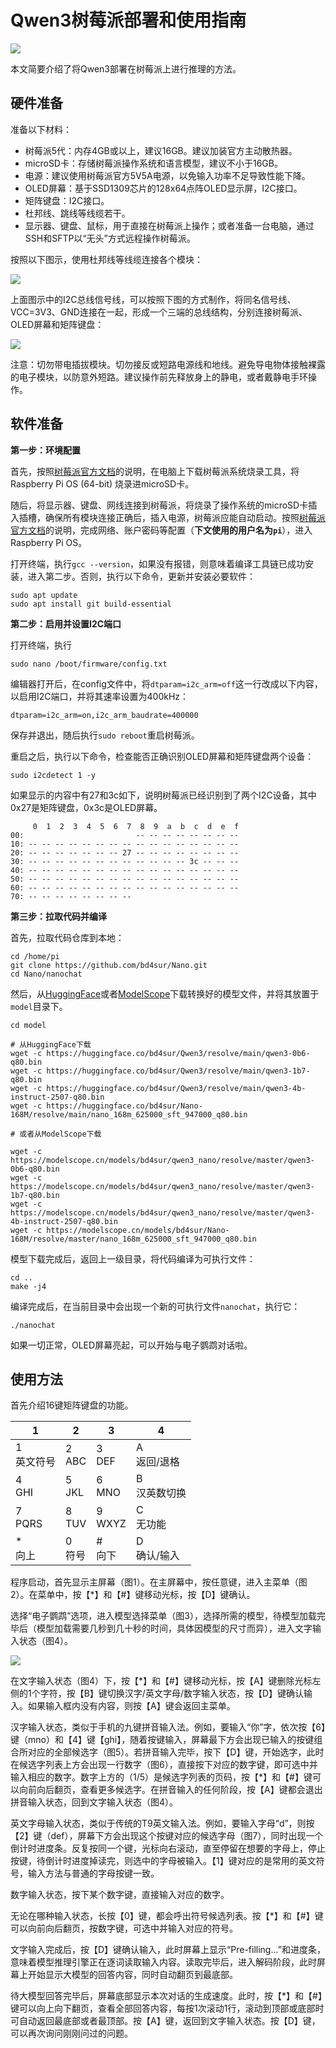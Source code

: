 # Qwen3树莓派部署和使用指南

![ ](../doc/overview.jpg)

本文简要介绍了将Qwen3部署在树莓派上进行推理的方法。

## 硬件准备

准备以下材料：

- 树莓派5代：内存4GB或以上，建议16GB。建议加装官方主动散热器。
- microSD卡：存储树莓派操作系统和语言模型，建议不小于16GB。
- 电源：建议使用树莓派官方5V5A电源，以免输入功率不足导致性能下降。
- OLED屏幕：基于SSD1309芯片的128x64点阵OLED显示屏，I2C接口。
- 矩阵键盘：I2C接口。
- 杜邦线、跳线等线缆若干。
- 显示器、键盘、鼠标，用于直接在树莓派上操作；或者准备一台电脑，通过SSH和SFTP以“无头”方式远程操作树莓派。

按照以下图示，使用杜邦线等线缆连接各个模块：

![ ](../doc/blocks.png)


上面图示中的I2C总线信号线，可以按照下图的方式制作，将同名信号线、VCC=3V3、GND连接在一起，形成一个三端的总线结构，分别连接树莓派、OLED屏幕和矩阵键盘：

![ ](../doc/bus_wire.jpg)


注意：切勿带电插拔模块。切勿接反或短路电源线和地线。避免导电物体接触裸露的电子模块，以防意外短路。建议操作前先释放身上的静电，或者戴静电手环操作。

## 软件准备

**第一步：环境配置**

首先，按照[树莓派官方文档](https://www.raspberrypi.com/documentation/computers/getting-started.html)的说明，在电脑上下载树莓派系统烧录工具，将 Raspberry Pi OS (64-bit) 烧录进microSD卡。

随后，将显示器、键盘、网线连接到树莓派，将烧录了操作系统的microSD卡插入插槽，确保所有模块连接正确后，插入电源，树莓派应能自动启动。按照[树莓派官方文档](https://www.raspberrypi.com/documentation/computers/getting-started.html)的说明，完成网络、账户密码等配置（**下文使用的用户名为`pi`**），进入 Raspberry Pi OS。

打开终端，执行`gcc --version`，如果没有报错，则意味着编译工具链已成功安装，进入第二步。否则，执行以下命令，更新并安装必要软件：

```
sudo apt update
sudo apt install git build-essential
```

**第二步：启用并设置I2C端口**

打开终端，执行

```
sudo nano /boot/firmware/config.txt
```

编辑器打开后，在config文件中，将`dtparam=i2c_arm=off`这一行改成以下内容，以启用I2C端口，并将其速率设置为400kHz：

```
dtparam=i2c_arm=on,i2c_arm_baudrate=400000
```

保存并退出，随后执行`sudo reboot`重启树莓派。

重启之后，执行以下命令，检查能否正确识别OLED屏幕和矩阵键盘两个设备：

```
sudo i2cdetect 1 -y
```

如果显示的内容中有27和3c如下，说明树莓派已经识别到了两个I2C设备，其中0x27是矩阵键盘，0x3c是OLED屏幕。

```
     0  1  2  3  4  5  6  7  8  9  a  b  c  d  e  f
00:                         -- -- -- -- -- -- -- --
10: -- -- -- -- -- -- -- -- -- -- -- -- -- -- -- --
20: -- -- -- -- -- -- -- 27 -- -- -- -- -- -- -- --
30: -- -- -- -- -- -- -- -- -- -- -- -- 3c -- -- --
40: -- -- -- -- -- -- -- -- -- -- -- -- -- -- -- --
50: -- -- -- -- -- -- -- -- -- -- -- -- -- -- -- --
60: -- -- -- -- -- -- -- -- -- -- -- -- -- -- -- --
70: -- -- -- -- -- -- -- --
```

**第三步：拉取代码并编译**

首先，拉取代码仓库到本地：

```
cd /home/pi
git clone https://github.com/bd4sur/Nano.git
cd Nano/nanochat
```

然后，从[HuggingFace](https://huggingface.co/bd4sur/Qwen3)或者[ModelScope]()下载转换好的模型文件，并将其放置于`model`目录下。

```
cd model

# 从HuggingFace下载
wget -c https://huggingface.co/bd4sur/Qwen3/resolve/main/qwen3-0b6-q80.bin
wget -c https://huggingface.co/bd4sur/Qwen3/resolve/main/qwen3-1b7-q80.bin
wget -c https://huggingface.co/bd4sur/Qwen3/resolve/main/qwen3-4b-instruct-2507-q80.bin
wget -c https://huggingface.co/bd4sur/Nano-168M/resolve/main/nano_168m_625000_sft_947000_q80.bin

# 或者从ModelScope下载

wget -c https://modelscope.cn/models/bd4sur/qwen3_nano/resolve/master/qwen3-0b6-q80.bin
wget -c https://modelscope.cn/models/bd4sur/qwen3_nano/resolve/master/qwen3-1b7-q80.bin
wget -c https://modelscope.cn/models/bd4sur/qwen3_nano/resolve/master/qwen3-4b-instruct-2507-q80.bin
wget -c https://modelscope.cn/models/bd4sur/Nano-168M/resolve/master/nano_168m_625000_sft_947000_q80.bin
```

模型下载完成后，返回上一级目录，将代码编译为可执行文件：

```
cd ..
make -j4
```

编译完成后，在当前目录中会出现一个新的可执行文件`nanochat`，执行它：

```
./nanochat
```

如果一切正常，OLED屏幕亮起，可以开始与电子鹦鹉对话啦。

## 使用方法

首先介绍16键矩阵键盘的功能。

|1|2|3|4|
|--|--|--|--|
|1<br>英文符号|2<br>ABC|3<br>DEF|A<br>返回/退格|
|4<br>GHI|5<br>JKL|6<br>MNO|B<br>汉英数切换|
|7<br>PQRS|8<br>TUV|9<br>WXYZ|C<br>无功能|
|*<br>向上|0<br>符号|#<br>向下|D<br>确认/输入|

程序启动，首先显示主屏幕（图1）。在主屏幕中，按任意键，进入主菜单（图2）。在菜单中，按【*】和【#】键移动光标，按【D】键确认。

选择“电子鹦鹉”选项，进入模型选择菜单（图3），选择所需的模型，待模型加载完毕后（模型加载需要几秒到几十秒的时间，具体因模型的尺寸而异），进入文字输入状态（图4）。

![ ](../doc/screenshots.jpg)


在文字输入状态（图4）下，按【*】和【#】键移动光标，按【A】键删除光标左侧的1个字符，按【B】键切换汉字/英文字母/数字输入状态，按【D】键确认输入。如果输入框内没有内容，则按【A】键会返回主菜单。

汉字输入状态，类似于手机的九键拼音输入法。例如，要输入“你”字，依次按【6】键（mno）和【4】键【ghi】，随着按键输入，屏幕最下方会出现已输入的按键组合所对应的全部候选字（图5）。若拼音输入完毕，按下【D】键，开始选字，此时在候选字列表上方会出现一行数字（图6），直接按下对应的数字键，即可选中并输入相应的数字。数字上方的（1/5）是候选字列表的页码，按【*】和【#】键可以向前向后翻页，查看更多候选字。在拼音输入的任何阶段，按【A】键都会退出拼音输入状态，回到文字输入状态（图4）。

英文字母输入状态，类似于传统的T9英文输入法。例如，要输入字母“d”，则按【2】键（def），屏幕下方会出现这个按键对应的候选字母（图7），同时出现一个倒计时进度条。反复按同一个键，光标向右滚动，直至停留在想要的字母上，停止按键，待倒计时进度掉读完，则选中的字母被输入。【1】键对应的是常用的英文符号，输入方法与普通的字母按键一致。

数字输入状态，按下某个数字键，直接输入对应的数字。

无论在哪种输入状态，长按【0】键，都会呼出符号候选列表。按【*】和【#】键可以向前向后翻页，按数字键，可选中并输入对应的符号。

文字输入完成后，按【D】键确认输入，此时屏幕上显示“Pre-filling...”和进度条，意味着模型推理引擎正在逐词读取输入内容。读取完毕后，进入解码阶段，此时屏幕上开始显示大模型的回答内容，同时自动翻页到最底部。

待大模型回答完毕后，屏幕底部显示本次对话的生成速度。此时，按【*】和【#】键可以向上向下翻页，查看全部回答内容，每按1次滚动1行，滚动到顶部或底部时可自动返回最底部或者最顶部。按【A】键，返回到文字输入状态。按【D】键，可以再次询问刚刚问过的问题。
